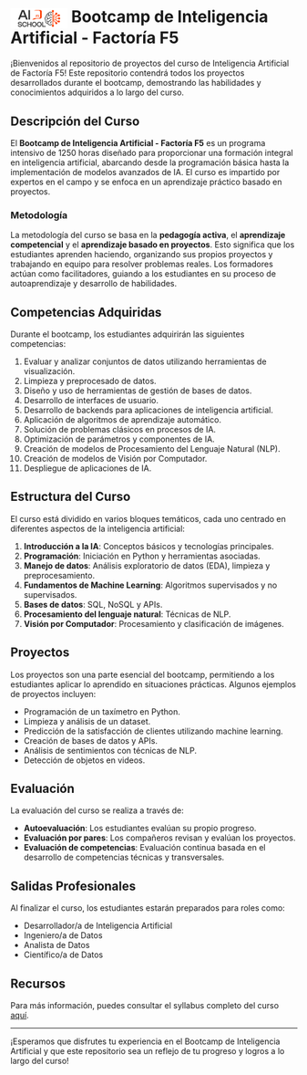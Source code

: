 # <img src="https://github.com/AI-School-F5-P3/erika_alvares/raw/main/Imagenes/LogoFactoriaF.png" alt="Logo Factoria F" width="100" style="vertical-align: middle;"> Bootcamp de Inteligencia Artificial - Factoría F5

¡Bienvenidos al repositorio de proyectos del curso de Inteligencia Artificial de Factoría F5! Este repositorio contendrá todos los proyectos desarrollados durante el bootcamp, demostrando las habilidades y conocimientos adquiridos a lo largo del curso.

## Descripción del Curso

El **Bootcamp de Inteligencia Artificial - Factoría F5** es un programa intensivo de 1250 horas diseñado para proporcionar una formación integral en inteligencia artificial, abarcando desde la programación básica hasta la implementación de modelos avanzados de IA. El curso es impartido por expertos en el campo y se enfoca en un aprendizaje práctico basado en proyectos.

### Metodología

La metodología del curso se basa en la **pedagogía activa**, el **aprendizaje competencial** y el **aprendizaje basado en proyectos**. Esto significa que los estudiantes aprenden haciendo, organizando sus propios proyectos y trabajando en equipo para resolver problemas reales. Los formadores actúan como facilitadores, guiando a los estudiantes en su proceso de autoaprendizaje y desarrollo de habilidades.

## Competencias Adquiridas

Durante el bootcamp, los estudiantes adquirirán las siguientes competencias:

1. Evaluar y analizar conjuntos de datos utilizando herramientas de visualización.
2. Limpieza y preprocesado de datos.
3. Diseño y uso de herramientas de gestión de bases de datos.
4. Desarrollo de interfaces de usuario.
5. Desarrollo de backends para aplicaciones de inteligencia artificial.
6. Aplicación de algoritmos de aprendizaje automático.
7. Solución de problemas clásicos en procesos de IA.
8. Optimización de parámetros y componentes de IA.
9. Creación de modelos de Procesamiento del Lenguaje Natural (NLP).
10. Creación de modelos de Visión por Computador.
11. Despliegue de aplicaciones de IA.

## Estructura del Curso

El curso está dividido en varios bloques temáticos, cada uno centrado en diferentes aspectos de la inteligencia artificial:

1. **Introducción a la IA**: Conceptos básicos y tecnologías principales.
2. **Programación**: Iniciación en Python y herramientas asociadas.
3. **Manejo de datos**: Análisis exploratorio de datos (EDA), limpieza y preprocesamiento.
4. **Fundamentos de Machine Learning**: Algoritmos supervisados y no supervisados.
5. **Bases de datos**: SQL, NoSQL y APIs.
6. **Procesamiento del lenguaje natural**: Técnicas de NLP.
7. **Visión por Computador**: Procesamiento y clasificación de imágenes.

## Proyectos

Los proyectos son una parte esencial del bootcamp, permitiendo a los estudiantes aplicar lo aprendido en situaciones prácticas. Algunos ejemplos de proyectos incluyen:

- Programación de un taxímetro en Python.
- Limpieza y análisis de un dataset.
- Predicción de la satisfacción de clientes utilizando machine learning.
- Creación de bases de datos y APIs.
- Análisis de sentimientos con técnicas de NLP.
- Detección de objetos en videos.

## Evaluación

La evaluación del curso se realiza a través de:

- **Autoevaluación**: Los estudiantes evalúan su propio progreso.
- **Evaluación por pares**: Los compañeros revisan y evalúan los proyectos.
- **Evaluación de competencias**: Evaluación continua basada en el desarrollo de competencias técnicas y transversales.

## Salidas Profesionales

Al finalizar el curso, los estudiantes estarán preparados para roles como:

- Desarrollador/a de Inteligencia Artificial
- Ingeniero/a de Datos
- Analista de Datos
- Científico/a de Datos

## Recursos

Para más información, puedes consultar el syllabus completo del curso [aquí](https://github.com/AI-School-F5-P3/erika_alvares/blob/f8a7d74fd629d24730c247eb1daf191bdabc2057/Copia_de_IA_Syllabus_P3_IA.pdf).

---

¡Esperamos que disfrutes tu experiencia en el Bootcamp de Inteligencia Artificial y que este repositorio sea un reflejo de tu progreso y logros a lo largo del curso!


